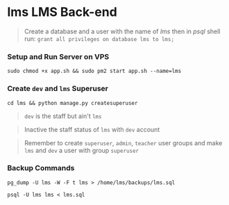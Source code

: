


# lms LMS Back-end

> Create a database and a user with the name of _lms_ then in _psql_ shell run: `grant all privileges on database lms to lms;`

### Setup and Run Server on VPS

```console 
sudo chmod +x app.sh && sudo pm2 start app.sh --name=lms
```

### Create `dev` and `lms` Superuser

```console 
cd lms && python manage.py createsuperuser
```

> `dev` is the staff but ain't `lms` 

> Inactive the staff status of `lms` with `dev` account

> Remember to create `superuser`, `admin`, `teacher` user groups and make `lms` and `dev` a user with group `superuser`

### Backup Commands

```console
pg_dump -U lms -W -F t lms > /home/lms/backups/lms.sql
``` 

```console
psql -U lms lms < lms.sql
```

